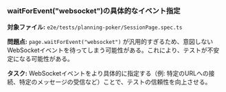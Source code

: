 ### waitForEvent("websocket")の具体的なイベント指定

**対象ファイル:** `e2e/tests/planning-poker/SessionPage.spec.ts`

**問題点:**
`page.waitForEvent("websocket")` が汎用的すぎるため、意図しないWebSocketイベントを待ってしまう可能性がある。これにより、テストが不安定になる可能性がある。

**タスク:**
WebSocketイベントをより具体的に指定する（例: 特定のURLへの接続、特定のメッセージの受信など）ことで、テストの信頼性を向上させる。